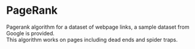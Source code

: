 # PageRank
Pagerank algorithm for a dataset of webpage links, a sample dataset from Google is provided.<br>
This algorithm works on pages including dead ends and spider traps.

